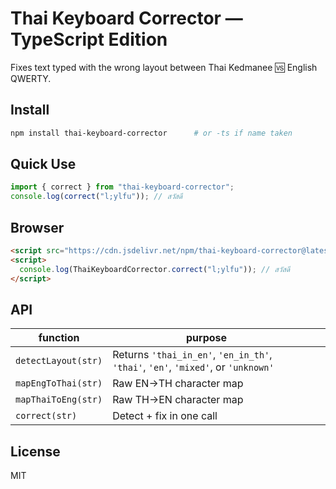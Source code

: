 # Thai Keyboard Corrector — TypeScript Edition

Fixes text typed with the wrong layout between Thai Kedmanee 🆚 English QWERTY.

## Install

```bash
npm install thai-keyboard-corrector      # or -ts if name taken
```

## Quick Use

```ts
import { correct } from "thai-keyboard-corrector";
console.log(correct("l;ylfu")); // สวัสดี
```

## Browser

```html
<script src="https://cdn.jsdelivr.net/npm/thai-keyboard-corrector@latest/dist/thai-keyboard-corrector.js"></script>
<script>
  console.log(ThaiKeyboardCorrector.correct("l;ylfu")); // สวัสดี
</script>
```

## API

| function            | purpose                  |              |       |
| ------------------- | ------------------------ | ------------ | ----- |
| `detectLayout(str)` | Returns `'thai_in_en'`, `'en_in_th'`, `'thai'`, `'en'`, `'mixed'`, or `'unknown'` |
| `mapEngToThai(str)` | Raw EN→TH character map  |              |       |
| `mapThaiToEng(str)` | Raw TH→EN character map  |              |       |
| `correct(str)`      | Detect + fix in one call |              |       |

## License

MIT 